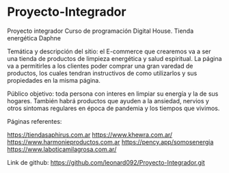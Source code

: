 # Proyecto-Integrador
Proyecto integrador Curso de programación Digital House. Tienda energética Daphne

Temática y descripción del sitio: el E-commerce que crearemos va a ser una tienda de productos de limpieza energética y salud espiritual. La página va a permitirles a los clientes poder comprar una gran varedad de productos, los cuales tendran instructivos de como utilizarlos y sus propiedades en la misma página.

Público objetivo: toda persona con interes en limpiar su energía y la de sus hogares. También habrá productos que ayuden a la ansiedad, nervios y otros sintomas regulares en época de pandemia y los tiempos que vivimos.

Páginas referentes:

https://tiendasaphirus.com.ar
https://www.khewra.com.ar/
https://www.harmonieproductos.com.ar
https://pency.app/somosenergia
https://www.laboticamilagrosa.com.ar/

Link de github: https://github.com/leonard092/Proyecto-Integrador.git
